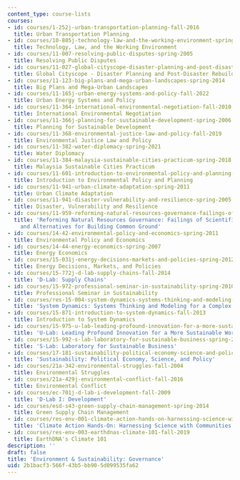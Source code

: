 ```yaml
---
content_type: course-lists
courses:
- id: courses/1-252j-urban-transportation-planning-fall-2016
  title: Urban Transportation Planning
- id: courses/10-805j-technology-law-and-the-working-environment-spring-2006
  title: Technology, Law, and the Working Environment
- id: courses/11-007-resolving-public-disputes-spring-2005
  title: Resolving Public Disputes
- id: courses/11-027-global-cityscope-disaster-planning-and-post-disaster-rebuilding-and-recovery-spring-2017
  title: Global Cityscope - Disaster Planning and Post-Disaster Rebuilding and Recovery
- id: courses/11-123-big-plans-and-mega-urban-landscapes-spring-2014
  title: Big Plans and Mega-Urban Landscapes
- id: courses/11-165j-urban-energy-systems-and-policy-fall-2022
  title: Urban Energy Systems and Policy
- id: courses/11-364-international-environmental-negotiation-fall-2010
  title: International Environmental Negotiation
- id: courses/11-366j-planning-for-sustainable-development-spring-2006
  title: Planning for Sustainable Development
- id: courses/11-368-environmental-justice-law-and-policy-fall-2019
  title: Environmental Justice Law and Policy
- id: courses/11-382-water-diplomacy-spring-2021
  title: Water Diplomacy
- id: courses/11-384-malaysia-sustainable-cities-practicum-spring-2018
  title: Malaysia Sustainable Cities Practicum
- id: courses/11-601-introduction-to-environmental-policy-and-planning-fall-2016
  title: Introduction to Environmental Policy and Planning
- id: courses/11-941-urban-climate-adaptation-spring-2011
  title: Urban Climate Adaptation
- id: courses/11-941-disaster-vulnerability-and-resilience-spring-2005
  title: Disaster, Vulnerability and Resilience
- id: courses/11-959-reforming-natural-resources-governance-failings-of-scientific-rationalism-and-alternatives-for-building-common-ground-january-iap-2007
  title: 'Reforming Natural Resources Governance: Failings of Scientific Rationalism
    and Alternatives for Building Common Ground'
- id: courses/14-42-environmental-policy-and-economics-spring-2011
  title: Environmental Policy and Economics
- id: courses/14-44-energy-economics-spring-2007
  title: Energy Economics
- id: courses/15-031j-energy-decisions-markets-and-policies-spring-2012
  title: Energy Decisions, Markets, and Policies
- id: courses/15-772j-d-lab-supply-chains-fall-2014
  title: 'D-Lab: Supply Chains'
- id: courses/15-972-professional-seminar-in-sustainability-spring-2010
  title: Professional Seminar in Sustainability
- id: courses/res-15-004-system-dynamics-systems-thinking-and-modeling-for-a-complex-world-january-iap-2020
  title: 'System Dynamics: Systems Thinking and Modeling for a Complex World'
- id: courses/15-871-introduction-to-system-dynamics-fall-2013
  title: Introduction to System Dynamics
- id: courses/15-975-u-lab-leading-profound-innovation-for-a-more-sustainable-world-fall-2010
  title: 'U-Lab: Leading Profound Innovation for a More Sustainable World'
- id: courses/15-992-s-lab-laboratory-for-sustainable-business-spring-2008
  title: 'S-Lab: Laboratory for Sustainable Business'
- id: courses/17-181-sustainability-political-economy-science-and-policy-fall-2016
  title: 'Sustainability: Political Economy, Science, and Policy'
- id: courses/21a-342-environmental-struggles-fall-2004
  title: Environmental Struggles
- id: courses/21a-429j-environmental-conflict-fall-2016
  title: Environmental Conflict
- id: courses/ec-701j-d-lab-i-development-fall-2009
  title: 'D-Lab I: Development'
- id: courses/esd-s43-green-supply-chain-management-spring-2014
  title: Green Supply Chain Management
- id: courses/res-env-001-climate-action-hands-on-harnessing-science-with-communities-to-cut-carbon-january-iap-2017
  title: 'Climate Action Hands-On: Harnessing Science with Communities to Cut Carbon'
- id: courses/res-env-003-earthdnas-climate-101-fall-2019
  title: EarthDNA's Climate 101
description: ''
draft: false
title: 'Environment & Sustainability: Governance'
uid: 2b1bacf3-566f-43b5-bb90-5d099535fa62
---
```

